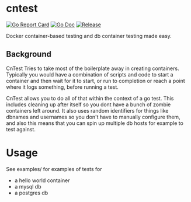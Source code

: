 # cntest
[![Go Report Card](https://goreportcard.com/badge/github.com/cybernostics/cntest?style=flat-square)](https://goreportcard.com/report/github.com/cybernostics/cntest)
[![Go Doc](https://img.shields.io/badge/godoc-reference-blue.svg?style=flat-square)](http://godoc.org/github.com/cybernostics/cntest)
[![Release](https://img.shields.io/github/release/cybernostics/cntest.svg?style=flat-square)](https://github.com/cybernostics/cntest/releases/latest)

Docker container-based testing and db container testing made easy.

## Background
CnTest Tries to take most of the boilerplate away in creating containers.
Typically you would have a combination of scripts and code to start a container and then wait for it to
start, or run to completion or reach a point where it logs something, before running a test.

CnTest allows you to do all of that within the context of a go test.
This includes cleaning up after itself so you dont have a bunch of zombie containers left around.
It also uses random identifiers for things like dbnames and usernames so you don't have to manually
configure them, and also this means that you can spin up multiple db hosts for example to test against.

# Usage

See examples/ for examples of tests for 
 * a hello world container
 * a mysql db
 * a postgres db

